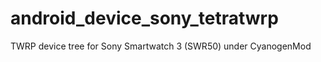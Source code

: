 android_device_sony_tetratwrp
=============================

TWRP device tree for Sony Smartwatch 3 (SWR50) under CyanogenMod
